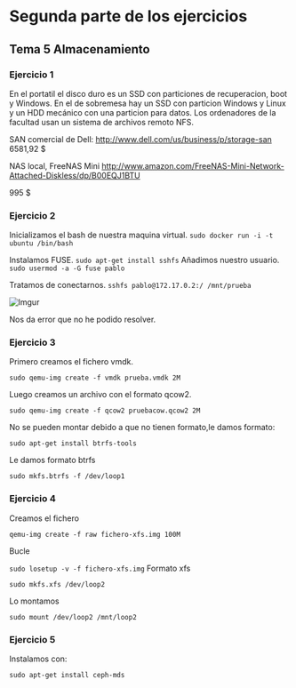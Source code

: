 # Segunda parte de los ejercicios
## Tema 5 Almacenamiento
### Ejercicio 1
En el portatil el disco duro es un SSD con particiones de recuperacion, boot y Windows.
En el de sobremesa hay un SSD con particion Windows y Linux y un HDD mecánico con una particion para datos.
Los ordenadores de la facultad usan un sistema de archivos remoto NFS.

SAN comercial de Dell:
http://www.dell.com/us/business/p/storage-san
6581,92 $

NAS local, FreeNAS Mini
http://www.amazon.com/FreeNAS-Mini-Network-Attached-Diskless/dp/B00EQJ1BTU

995 $

### Ejercicio 2

Inicializamos el bash de nuestra maquina virtual.
` sudo docker run -i -t ubuntu /bin/bash `

Instalamos FUSE.
`sudo apt-get install sshfs`
Añadimos nuestro usuario.
`sudo usermod -a -G fuse pablo`

Tratamos de conectarnos.
`sshfs pablo@172.17.0.2:/ /mnt/prueba`

![Imgur](http://i.imgur.com/RWK8KJI.png)

Nos da error que no he podido resolver.

### Ejercicio 3

Primero creamos el fichero vmdk.

`sudo qemu-img create -f vmdk prueba.vmdk 2M`

Luego creamos un archivo con el formato qcow2.

`sudo qemu-img create -f qcow2 pruebacow.qcow2 2M`

No se pueden montar debido a que no tienen formato,le damos formato:

`sudo apt-get install btrfs-tools`

Le damos formato btrfs

`sudo mkfs.btrfs -f /dev/loop1`

### Ejercicio 4

Creamos el fichero

`qemu-img create -f raw fichero-xfs.img 100M`

Bucle

`sudo losetup -v -f fichero-xfs.img`
Formato xfs

`sudo mkfs.xfs /dev/loop2`

Lo montamos

`sudo mount /dev/loop2 /mnt/loop2`

### Ejercicio 5

Instalamos con:

`sudo apt-get install ceph-mds`


